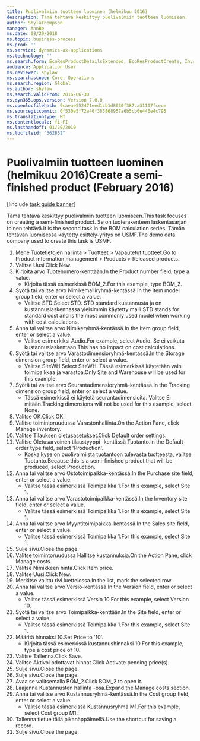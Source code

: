 ```yaml
---
title: Puolivalmiin tuotteen luominen (helmikuu 2016)
description: Tämä tehtävä keskittyy puolivalmiin tuotteen luomiseen.
author: ShylaThompson
manager: AnnBe
ms.date: 08/29/2018
ms.topic: business-process
ms.prod: ''
ms.service: dynamics-ax-applications
ms.technology: ''
ms.search.form: EcoResProductDetailsExtended, EcoResProductCreate, InventItemOrderSetup, InventItemPrice
audience: Application User
ms.reviewer: shylaw
ms.search.scope: Core, Operations
ms.search.region: Global
ms.author: shylaw
ms.search.validFrom: 2016-06-30
ms.dyn365.ops.version: Version 7.0.0
ms.openlocfilehash: 9caeae552471eed1cb1d8630f387ca31107fcece
ms.sourcegitcommit: 0f530e5f72a40f383868957a6b5cb0e446e4c795
ms.translationtype: HT
ms.contentlocale: fi-FI
ms.lasthandoff: 01/29/2019
ms.locfileid: "362852"
---
```

# <a name="create-a-semi-finished-product-february-2016"></a><span data-ttu-id="bbd71-103">Puolivalmiin tuotteen luominen (helmikuu 2016)</span><span class="sxs-lookup"><span data-stu-id="bbd71-103">Create a semi-finished product (February 2016)</span></span>

[!include [task guide banner](../../includes/task-guide-banner.md)]

<span data-ttu-id="bbd71-104">Tämä tehtävä keskittyy puolivalmiin tuotteen luomiseen.</span><span class="sxs-lookup"><span data-stu-id="bbd71-104">This task focuses on creating a semi-finished product.</span></span> <span data-ttu-id="bbd71-105">Se on tuoterakenteen laskentasarjan toinen tehtävä.</span><span class="sxs-lookup"><span data-stu-id="bbd71-105">It is the second task in the BOM calculation series.</span></span> <span data-ttu-id="bbd71-106">Tämän tehtävän luomisessa käytetty esittely-yritys on USMF.</span><span class="sxs-lookup"><span data-stu-id="bbd71-106">The demo data company used to create this task is USMF.</span></span>

1. <span data-ttu-id="bbd71-107">Mene Tuotetietojen hallinta > Tuotteet > Vapautetut tuotteet.</span><span class="sxs-lookup"><span data-stu-id="bbd71-107">Go to Product information management > Products > Released products.</span></span>
2. <span data-ttu-id="bbd71-108">Valitse Uusi.</span><span class="sxs-lookup"><span data-stu-id="bbd71-108">Click New.</span></span>
3. <span data-ttu-id="bbd71-109">Kirjoita arvo Tuotenumero-kenttään.</span><span class="sxs-lookup"><span data-stu-id="bbd71-109">In the Product number field, type a value.</span></span>
    * <span data-ttu-id="bbd71-110">Kirjoita tässä esimerkissä BOM_2.</span><span class="sxs-lookup"><span data-stu-id="bbd71-110">For this example, type BOM_2.</span></span>  
4. <span data-ttu-id="bbd71-111">Syötä tai valitse arvo Nimikemalliryhmä-kentässä.</span><span class="sxs-lookup"><span data-stu-id="bbd71-111">In the Item model group field, enter or select a value.</span></span>
    * <span data-ttu-id="bbd71-112">Valitse STD.</span><span class="sxs-lookup"><span data-stu-id="bbd71-112">Select STD.</span></span> <span data-ttu-id="bbd71-113">STD standardikustannusta ja on kustannuslaskennassa yleisimmin käytetty malli.</span><span class="sxs-lookup"><span data-stu-id="bbd71-113">STD stands for standard cost and is the most commonly used model when working with cost calculations.</span></span>  
5. <span data-ttu-id="bbd71-114">Anna tai valitse arvo Nimikeryhmä-kentässä.</span><span class="sxs-lookup"><span data-stu-id="bbd71-114">In the Item group field, enter or select a value.</span></span>
    * <span data-ttu-id="bbd71-115">Valitse esimerkiksi Audio.</span><span class="sxs-lookup"><span data-stu-id="bbd71-115">For example, select Audio.</span></span> <span data-ttu-id="bbd71-116">Se ei vaikuta kustannuslaskentaan.</span><span class="sxs-lookup"><span data-stu-id="bbd71-116">This has no impact on cost calculations.</span></span>  
6. <span data-ttu-id="bbd71-117">Syötä tai valitse arvo Varastodimensioryhmä-kentässä.</span><span class="sxs-lookup"><span data-stu-id="bbd71-117">In the Storage dimension group field, enter or select a value.</span></span>
    * <span data-ttu-id="bbd71-118">Valitse SiteWH.</span><span class="sxs-lookup"><span data-stu-id="bbd71-118">Select SiteWH.</span></span> <span data-ttu-id="bbd71-119">Tässä esimerkissä käytetään vain toimipaikkaa ja varastoa.</span><span class="sxs-lookup"><span data-stu-id="bbd71-119">Only Site and Warehouse will be used for this example.</span></span>  
7. <span data-ttu-id="bbd71-120">Syötä tai valitse arvo Seurantadimensioryhmä-kentässä.</span><span class="sxs-lookup"><span data-stu-id="bbd71-120">In the Tracking dimension group field, enter or select a value.</span></span>
    * <span data-ttu-id="bbd71-121">Tässä esimerkissä ei käytetä seurantadimensioita. Valitse Ei mitään.</span><span class="sxs-lookup"><span data-stu-id="bbd71-121">Tracking dimensions will not be used for this example, select None.</span></span>  
8. <span data-ttu-id="bbd71-122">Valitse OK.</span><span class="sxs-lookup"><span data-stu-id="bbd71-122">Click OK.</span></span>
9. <span data-ttu-id="bbd71-123">Valitse toimintoruudussa Varastonhallinta.</span><span class="sxs-lookup"><span data-stu-id="bbd71-123">On the Action Pane, click Manage inventory.</span></span>
10. <span data-ttu-id="bbd71-124">Valitse Tilauksen oletusasetukset.</span><span class="sxs-lookup"><span data-stu-id="bbd71-124">Click Default order settings.</span></span>
11. <span data-ttu-id="bbd71-125">Valitse Oletusarvoinen tilaustyyppi -kentässä Tuotanto.</span><span class="sxs-lookup"><span data-stu-id="bbd71-125">In the Default order type field, select 'Production'.</span></span>
    * <span data-ttu-id="bbd71-126">Koska kyse on puolivalmiista tuotantoon tulevasta tuotteesta, valitse Tuotanto.</span><span class="sxs-lookup"><span data-stu-id="bbd71-126">Because this is a semi-finished product that will be produced, select Production.</span></span>  
12. <span data-ttu-id="bbd71-127">Anna tai valitse arvo Ostotoimipaikka-kentässä.</span><span class="sxs-lookup"><span data-stu-id="bbd71-127">In the Purchase site field, enter or select a value.</span></span>
    * <span data-ttu-id="bbd71-128">Valitse tässä esimerkissä Toimipaikka 1.</span><span class="sxs-lookup"><span data-stu-id="bbd71-128">For this example, select Site 1.</span></span>  
13. <span data-ttu-id="bbd71-129">Anna tai valitse arvo Varastotoimipaikka-kentässä.</span><span class="sxs-lookup"><span data-stu-id="bbd71-129">In the Inventory site field, enter or select a value.</span></span>
    * <span data-ttu-id="bbd71-130">Valitse tässä esimerkissä Toimipaikka 1.</span><span class="sxs-lookup"><span data-stu-id="bbd71-130">For this example, select Site 1.</span></span>  
14. <span data-ttu-id="bbd71-131">Anna tai valitse arvo Myyntitoimipaikka-kentässä.</span><span class="sxs-lookup"><span data-stu-id="bbd71-131">In the Sales site field, enter or select a value.</span></span>
    * <span data-ttu-id="bbd71-132">Valitse tässä esimerkissä Toimipaikka 1.</span><span class="sxs-lookup"><span data-stu-id="bbd71-132">For this example, select Site 1.</span></span>  
15. <span data-ttu-id="bbd71-133">Sulje sivu.</span><span class="sxs-lookup"><span data-stu-id="bbd71-133">Close the page.</span></span>
16. <span data-ttu-id="bbd71-134">Valitse toimintoruudussa Hallitse kustannuksia.</span><span class="sxs-lookup"><span data-stu-id="bbd71-134">On the Action Pane, click Manage costs.</span></span>
17. <span data-ttu-id="bbd71-135">Valitse Nimikkeen hinta.</span><span class="sxs-lookup"><span data-stu-id="bbd71-135">Click Item price.</span></span>
18. <span data-ttu-id="bbd71-136">Valitse Uusi.</span><span class="sxs-lookup"><span data-stu-id="bbd71-136">Click New.</span></span>
19. <span data-ttu-id="bbd71-137">Merkitse valittu rivi luettelossa.</span><span class="sxs-lookup"><span data-stu-id="bbd71-137">In the list, mark the selected row.</span></span>
20. <span data-ttu-id="bbd71-138">Anna tai valitse arvo Versio-kentässä.</span><span class="sxs-lookup"><span data-stu-id="bbd71-138">In the Version field, enter or select a value.</span></span>
    * <span data-ttu-id="bbd71-139">Valitse tässä esimerkissä Versio 10.</span><span class="sxs-lookup"><span data-stu-id="bbd71-139">For this example, select Version 10.</span></span>  
21. <span data-ttu-id="bbd71-140">Syötä tai valitse arvo Toimipaikka-kenttään.</span><span class="sxs-lookup"><span data-stu-id="bbd71-140">In the Site field, enter or select a value.</span></span>
    * <span data-ttu-id="bbd71-141">Valitse tässä esimerkissä Toimipaikka 1.</span><span class="sxs-lookup"><span data-stu-id="bbd71-141">For this example, select Site 1.</span></span>  
22. <span data-ttu-id="bbd71-142">Määritä hinnaksi 10.</span><span class="sxs-lookup"><span data-stu-id="bbd71-142">Set Price to '10'.</span></span>
    * <span data-ttu-id="bbd71-143">Kirjoita tässä esimerkissä kustannushinnaksi 10.</span><span class="sxs-lookup"><span data-stu-id="bbd71-143">For this example, type a cost price of 10.</span></span>  
23. <span data-ttu-id="bbd71-144">Valitse Tallenna.</span><span class="sxs-lookup"><span data-stu-id="bbd71-144">Click Save.</span></span>
24. <span data-ttu-id="bbd71-145">Valitse Aktivoi odottavat hinnat.</span><span class="sxs-lookup"><span data-stu-id="bbd71-145">Click Activate pending price(s).</span></span>
25. <span data-ttu-id="bbd71-146">Sulje sivu.</span><span class="sxs-lookup"><span data-stu-id="bbd71-146">Close the page.</span></span>
26. <span data-ttu-id="bbd71-147">Sulje sivu.</span><span class="sxs-lookup"><span data-stu-id="bbd71-147">Close the page.</span></span>
27. <span data-ttu-id="bbd71-148">Avaa se valitsemalla BOM_2.</span><span class="sxs-lookup"><span data-stu-id="bbd71-148">Click BOM_2 to open it.</span></span>
28. <span data-ttu-id="bbd71-149">Laajenna Kustannusten hallinta -osa.</span><span class="sxs-lookup"><span data-stu-id="bbd71-149">Expand the Manage costs section.</span></span>
29. <span data-ttu-id="bbd71-150">Anna tai valitse arvo Kustannusryhmä-kentässä.</span><span class="sxs-lookup"><span data-stu-id="bbd71-150">In the Cost group field, enter or select a value.</span></span>
    * <span data-ttu-id="bbd71-151">Valitse tässä esimerkissä Kustannusryhmä M1.</span><span class="sxs-lookup"><span data-stu-id="bbd71-151">For this example, select Cost group M1.</span></span>  
30. <span data-ttu-id="bbd71-152">Tallenna tietue tällä pikanäppäimellä.</span><span class="sxs-lookup"><span data-stu-id="bbd71-152">Use the shortcut for saving a record.</span></span>
31. <span data-ttu-id="bbd71-153">Sulje sivu.</span><span class="sxs-lookup"><span data-stu-id="bbd71-153">Close the page.</span></span>

